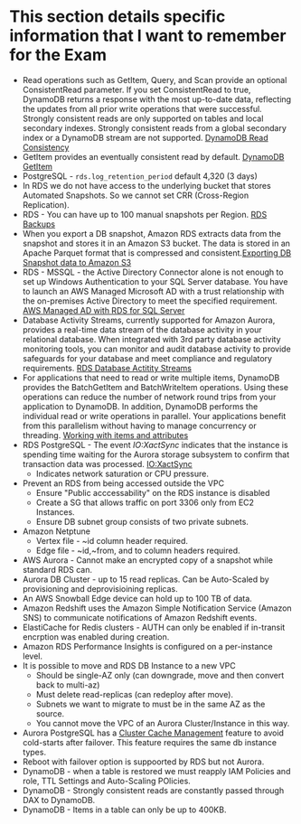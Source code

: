 # This section details specific information that I want to remember for the Exam

* Read operations such as GetItem, Query, and Scan provide an optional ConsistentRead parameter. If you set ConsistentRead to true, DynamoDB returns a response with the most up-to-date data, reflecting the updates from all prior write operations that were successful. Strongly consistent reads are only supported on tables and local secondary indexes. Strongly consistent reads from a global secondary index or a DynamoDB stream are not supported. [DynamoDB Read Consistency](https://docs.aws.amazon.com/amazondynamodb/latest/developerguide/HowItWorks.ReadConsistency.html)
* GetItem provides an eventually consistent read by default. [DynamoDB GetItem](https://docs.aws.amazon.com/amazondynamodb/latest/APIReference/API_GetItem.html)
* PostgreSQL - `rds.log_retention_period` default 4,320 (3 days)
* In RDS we do not have access to the underlying bucket that stores Automated Snapshots. So we cannot set CRR (Cross-Region Replication).
* RDS - You can have up to 100 manual snapshots per Region. [RDS Backups](https://docs.aws.amazon.com/AmazonRDS/latest/UserGuide/USER_WorkingWithAutomatedBackups.html)
* When you export a DB snapshot, Amazon RDS extracts data from the snapshot and stores it in an Amazon S3 bucket. The data is stored in an Apache Parquet format that is compressed and consistent.[Exporting DB Snapshot data to Amazon S3](https://docs.aws.amazon.com/AmazonRDS/latest/UserGuide/USER_ExportSnapshot.html)
* RDS - MSSQL - the Active Directory Connector alone is not enough to set up Windows Authentication to your SQL Server database. You have to launch an AWS Managed Microsoft AD with a trust relationship with the on-premises Active Directory to meet the specified requirement. [AWS Managed AD with RDS for SQL Server](https://docs.aws.amazon.com/AmazonRDS/latest/UserGuide/USER_SQLServerWinAuth.html)
* Database Activity Streams, currently supported for Amazon Aurora, provides a real-time data stream of the database activity in your relational database. When integrated with 3rd party database activity monitoring tools, you can monitor and audit database activity to provide safeguards for your database and meet compliance and regulatory requirements. [RDS Database Actitity Streams](https://docs.aws.amazon.com/AmazonRDS/latest/UserGuide/DBActivityStreams.Overview.html)
* For applications that need to read or write multiple items, DynamoDB provides the BatchGetItem and BatchWriteItem operations. Using these operations can reduce the number of network round trips from your application to DynamoDB. In addition, DynamoDB performs the individual read or write operations in parallel. Your applications benefit from this parallelism without having to manage concurrency or threading. [Working with items and attributes](https://docs.aws.amazon.com/amazondynamodb/latest/developerguide/WorkingWithItems.html)
* RDS PostgreSQL - The event *IO:XactSync* indicates that the instance is spending time waiting for the Aurora storage subsystem to confirm that transaction data was processed. [IO:XactSync](https://docs.aws.amazon.com/AmazonRDS/latest/AuroraUserGuide/apg-waits.xactsync.html)
  * Indicates network saturation or CPU pressure.
* Prevent an RDS from being accessed outside the VPC
  * Ensure "Public acccessability" on the RDS instance is disabled
  * Create a SG that allows traffic on port 3306 only from EC2 Instances.
  * Ensure DB subnet group consists of two private subnets.
* Amazon Netptune
  * Vertex file - ~id column header required.
  * Edge file - ~id,~from, and to column headers required.
* AWS Aurora - Cannot make an encrypted copy of a snapshot while standard RDS can.
* Aurora DB Cluster - up to 15 read replicas. Can be Auto-Scaled by provisioning and deprovisioining replicas.
* An AWS Snowball Edge device can hold up to 100 TB of data.
* Amazon Redshift uses the Amazon Simple Notification Service (Amazon SNS) to communicate notifications of Amazon Redshift events.
* ElastiCache for Redis clusters - AUTH can only be enabled if in-transit encrption was enabled during creation.
* Amazon RDS Performance Insights is configured on a per-instance level. 
* It is possible to move and RDS DB Instance to a new VPC
  * Should be single-AZ only (can downgrade, move and then convert back to multi-az)
  * Must delete read-replicas (can redeploy after move).
  * Subnets we want to migrate to must be in the same AZ as the source.
  * You cannot move the VPC of an Aurora Cluster/Instance in this way.
* Aurora PostgreSQL has a [Cluster Cache Management](https://docs.aws.amazon.com/AmazonRDS/latest/AuroraUserGuide/AuroraPostgreSQL.cluster-cache-mgmt.html) feature to avoid cold-starts after failover. This feature requires the same db instance types.
* Reboot with failover option is suppoorted by RDS but not Aurora.
* DynamoDB - when a table is restored we must reapply IAM Policies and role, TTL Settings and Auto-Scaling POlicies.
* DynamoDB - Strongly consistent reads are constantly passed through DAX to DynamoDB.
* DynamoDB - Items in a table can only be up to 400KB.